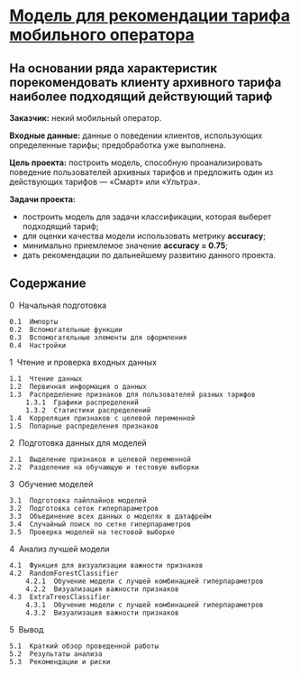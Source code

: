 # [Модель для рекомендации тарифа мобильного оператора](https://github.com/Nanobelka/Yandex_Praktikum/blob/main/mobile_tariff_recomendation/mobile_tariff_recomendation.ipynb)
## На основании ряда характеристик порекомендовать клиенту архивного тарифа наиболее подходящий действующий тариф

**Заказчик:** некий мобильный оператор.

**Входные данные:** данные о поведении клиентов, использующих определенные тарифы; предобработка уже выполнена.

**Цель проекта:** построить модель, способную проанализировать поведение пользователей архивных тарифов и предложить один из действующих тарифов — «Смарт» или «Ультра».

**Задачи проекта:**

- построить модель для задачи классификации, которая выберет подходящий тариф;
- для оценки качества модели использовать метрику **accuracy**;
- минимально приемлемое значение **accuracy = 0.75**;
- дать рекомендации по дальнейшему развитию данного проекта.

## Содержание
        
0  Начальная подготовка

    0.1  Импорты
    0.2  Вспомогательные функции
    0.3  Вспомогательные элементы для оформления
    0.4  Настройки

1  Чтение и проверка входных данных

    1.1  Чтение данных
    1.2  Первичная информация о данных
    1.3  Распределение признаков для пользователей разных тарифов
        1.3.1  Графики распределений
        1.3.2  Статистики распределений
    1.4  Корреляция признаков с целевой переменной
    1.5  Попарные распределения признаков
        
2  Подготовка данных для моделей

    2.1  Выделение признаков и целевой переменной
    2.2  Разделение на обучающую и тестовую выборки
        
3  Обучение моделей

    3.1  Подготовка пайплайнов моделей
    3.2  Подготовка сеток гиперпараметров
    3.3  Объединение всех данных о моделях в датафрейм
    3.4  Случайный поиск по сетке гиперпараметров
    3.5  Проверка моделей на тестовой выборке
        
4  Анализ лучшей модели

    4.1  Функция для визуализации важности признаков
    4.2  RandomForestClassifier
        4.2.1  Обучение модели с лучшей комбинацией гиперпараметров
        4.2.2  Визуализация важности признаков
    4.3  ExtraTreesClassifier
        4.3.1  Обучение модели с лучшей комбинацией гиперпараметров
        4.3.2  Визуализация важности признаков
            
5  Вывод

    5.1  Краткий обзор проведенной работы
    5.2  Результаты анализа
    5.3  Рекомендации и риски
